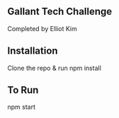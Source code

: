## Gallant Tech Challenge
Completed by Elliot Kim

## Installation
Clone the repo & run npm install

## To Run
npm start
